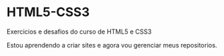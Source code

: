 # HTML5-CSS3
 Exercicios e desafios do curso de HTML5 e CSS3

Estou aprendendo a criar sites e agora vou gerenciar meus repositorios.